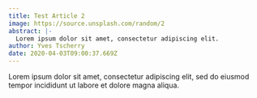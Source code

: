 ```yaml
---
title: Test Article 2
image: https://source.unsplash.com/random/2
abstract: |-
  Lorem ipsum dolor sit amet, consectetur adipiscing elit.
author: Yves Tscherry
date: 2020-04-03T09:00:37.669Z
---
```

Lorem ipsum dolor sit amet, consectetur adipiscing elit, sed do eiusmod tempor incididunt ut labore et dolore magna aliqua.
